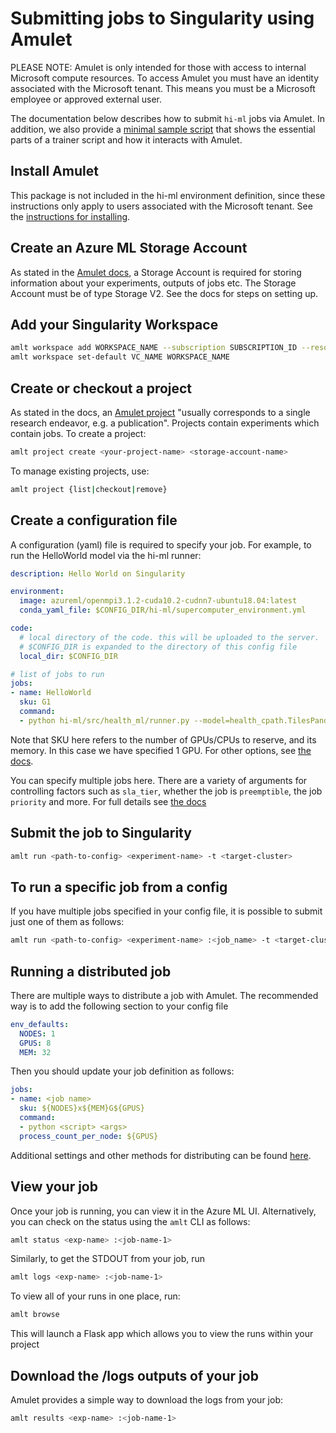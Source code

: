 # Submitting jobs to Singularity using Amulet

PLEASE NOTE: Amulet is only intended for those with access to internal Microsoft compute resources. To access Amulet you
must have an identity associated with the Microsoft tenant. This means you must be a Microsoft employee or approved
external user.

The documentation below describes how to submit `hi-ml` jobs via Amulet. In addition, we also provide a
[minimal sample script](amulet_example.md) that shows the essential parts of a trainer script and
how it interacts with Amulet.

## Install Amulet

This package is not included in the hi-ml environment definition, since these instructions only apply to users
associated with the Microsoft tenant. See the [instructions for installing](https://amulet-docs.azurewebsites.net/main/setup.html#install-commands).

## Create an Azure ML Storage Account

As stated in the [Amulet docs](https://amulet-docs.azurewebsites.net/main/setup.html#azure-storage-account), a Storage
Account is required for storing information about your experiments, outputs of jobs etc. The Storage Account must be of
type Storage V2. See the docs for steps on setting up.

## Add your Singularity Workspace

```bash
amlt workspace add WORKSPACE_NAME --subscription SUBSCRIPTION_ID --resource-group RESOURCE_GROUP
amlt workspace set-default VC_NAME WORKSPACE_NAME
```

## Create or checkout a project

As stated in the docs, an [Amulet project](https://amulet-docs.azurewebsites.net/main/basics/00_create_project.html)
"usually corresponds to a single research endeavor, e.g. a publication". Projects contain experiments which contain
jobs. To create a project:

```bash
amlt project create <your-project-name> <storage-account-name>
```

To manage existing projects, use:

```bash
amlt project {list|checkout|remove}
```

## Create a configuration file

A configuration (yaml) file is required to specify your job. For example, to run the HelloWorld model via the hi-ml runner:

```yaml
description: Hello World on Singularity

environment:
  image: azureml/openmpi3.1.2-cuda10.2-cudnn7-ubuntu18.04:latest
  conda_yaml_file: $CONFIG_DIR/hi-ml/supercomputer_environment.yml

code:
  # local directory of the code. this will be uploaded to the server.
  # $CONFIG_DIR is expanded to the directory of this config file
  local_dir: $CONFIG_DIR

# list of jobs to run
jobs:
- name: HelloWorld
  sku: G1
  command:
  - python hi-ml/src/health_ml/runner.py --model=health_cpath.TilesPandaImageNetMIL --is_finetune --batch_size=2
```

Note that SKU here refers to the number of GPUs/CPUs to reserve, and its memory. In this case we have specified 1 GPU.
For other options, see [the docs](https://amulet-docs.azurewebsites.net/main/config_file.html#jobs).

You can specify multiple jobs here. There are a variety of arguments for controlling factors such as `sla_tier`, whether
the job is `preemptible`, the job `priority` and more. For full details see [the docs](https://amulet-docs.azurewebsites.net/main/config_file.html#jobs)

## Submit the job to Singularity

```bash
amlt run <path-to-config> <experiment-name> -t <target-cluster>
```

## To run a specific job from a config

If you have multiple jobs specified in your config file, it is possible to submit just one of them as follows:

```bash
amlt run <path-to-config> <experiment-name> :<job_name> -t <target-cluster>
```

## Running a distributed job

There are multiple ways to distribute a job with Amulet. The recommended way is to add the following section to your config file

```yaml
env_defaults:
  NODES: 1
  GPUS: 8
  MEM: 32
```

Then you should update your job definition as follows:

```yaml
jobs:
- name: <job name>
  sku: ${NODES}x${MEM}G${GPUS}
  command:
  - python <script> <args>
  process_count_per_node: ${GPUS}
```

Additional settings and other methods for distributing can be found [here](https://amulet-docs.azurewebsites.net/main/advanced/51_distributed.html).

## View your job

Once your job is running, you can view it in the Azure ML UI. Alternatively, you can check on the status using the
`amlt` CLI as follows:

```bash
amlt status <exp-name> :<job-name-1>
```

Similarly, to get the STDOUT from your job, run

```bash
amlt logs <exp-name> :<job-name-1>
```

To view all of your runs in one place, run:

```bash
amlt browse
```

This will launch a Flask app which allows you to view the runs within your project

## Download the /logs outputs of your job

Amulet provides a simple way to download the logs from your job:

```bash
amlt results <exp-name> :<job-name-1>
```
